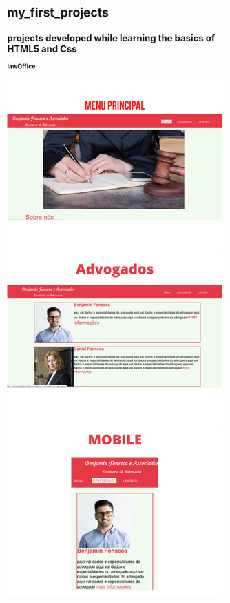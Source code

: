 # my_first_projects
## projects developed while learning the basics of HTML5 and Css
#### lawOffice
![lawOffice-Menu](https://github.com/benn-dev/Projects/blob/master/home.png)
![lawOffice-Menu](https://github.com/benn-dev/Projects/blob/master/advogados.png)
![lawOffice-Menu](https://github.com/benn-dev/Projects/blob/master/mobile.png)

